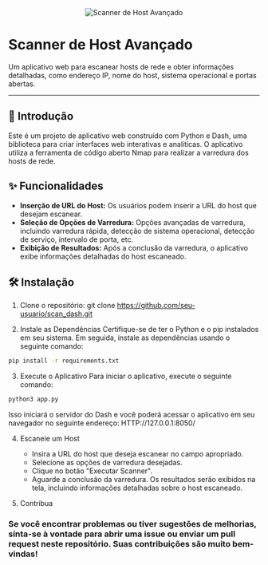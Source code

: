 <div align="center">
  <img src="https://img.icons8.com/dusk/64/000000/network.png" alt="Scanner de Host Avançado"/>
</div>

# Scanner de Host Avançado

Um aplicativo web para escanear hosts de rede e obter informações detalhadas, como endereço IP, nome do host, sistema operacional e portas abertas.

---

## 🚀 Introdução

Este é um projeto de aplicativo web construído com Python e Dash, uma biblioteca para criar interfaces web interativas e analíticas. O aplicativo utiliza a ferramenta de código aberto Nmap para realizar a varredura dos hosts de rede.

## ✨ Funcionalidades

- **Inserção de URL do Host:** Os usuários podem inserir a URL do host que desejam escanear.
- **Seleção de Opções de Varredura:** Opções avançadas de varredura, incluindo varredura rápida, detecção de sistema operacional, detecção de serviço, intervalo de porta, etc.
- **Exibição de Resultados:** Após a conclusão da varredura, o aplicativo exibe informações detalhadas do host escaneado.

## 🛠️ Instalação

1. Clone o repositório:
git clone https://github.com/seu-usuario/scan_dash.git

2. Instale as Dependências
Certifique-se de ter o Python e o pip instalados em seu sistema. Em seguida, instale as dependências usando o seguinte comando:

```bash
pip install -r requirements.txt
```

3. Execute o Aplicativo
Para iniciar o aplicativo, execute o seguinte comando:
```bash
python3 app.py
```
Isso iniciará o servidor do Dash e você poderá acessar o aplicativo em seu navegador no seguinte endereço: HTTP://127.0.0.1:8050/

4. Escaneie um Host
    * Insira a URL do host que deseja escanear no campo apropriado.
    * Selecione as opções de varredura desejadas.
    * Clique no botão "Executar Scanner".
    * Aguarde a conclusão da varredura.
    Os resultados serão exibidos na tela, incluindo informações detalhadas sobre o host escaneado.

5. Contribua

### Se você encontrar problemas ou tiver sugestões de melhorias, sinta-se à vontade para abrir uma issue ou enviar um pull request neste repositório. Suas contribuições são muito bem-vindas!


